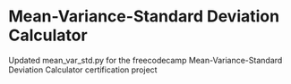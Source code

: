 # Mean-Variance-Standard Deviation Calculator

Updated mean_var_std.py for the freecodecamp Mean-Variance-Standard Deviation Calculator certification project
